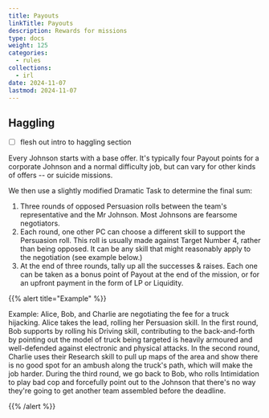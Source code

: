 ```yaml
---
title: Payouts
linkTitle: Payouts
description: Rewards for missions
type: docs
weight: 125
categories:
  - rules
collections:
  - irl  
date: 2024-11-07
lastmod: 2024-11-07  
---
```


## Haggling


- [ ] flesh out intro to haggling section

Every Johnson starts with a base offer. It's typically four Payout points for a corporate Johnson and a normal difficulty job, but can vary for other kinds of offers -- or suicide missions.

We then use a slightly modified Dramatic Task to determine the final sum:

1. Three rounds of opposed Persuasion rolls between the team's representative and the Mr Johnson. Most Johnsons are fearsome negotiators.
1. Each round, one other PC can choose a different skill to support the Persuasion roll. This roll is usually made against Target Number 4, rather than being opposed. It can be any skill that might reasonably apply to the negotiation (see example below.)
1. At the end of three rounds, tally up all the successes & raises. Each one can be taken as a bonus point of Payout at the end of the mission, or for an upfront payment in the form of LP or Liquidity.


{{% alert title="Example" %}}

Example: Alice, Bob, and Charlie are negotiating the fee for a truck hijacking. Alice takes the lead, rolling her Persuasion skill. In the first round, Bob supports by rolling his Driving skill, contributing to the back-and-forth by pointing out the model of truck being targeted is heavily armoured and well-defended against electronic and physical attacks. In the second round, Charlie uses their Research skill to pull up maps of the area and show there is no good spot for an ambush along the truck's path, which will make the job harder. During the third round, we go back to Bob, who rolls Intimidation to play bad cop and forcefully point out to the Johnson that there's no way they're going to get another team assembled before the deadline.

{{% /alert %}}
